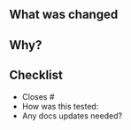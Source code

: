 <!--- Note to EXTERNAL Contributors -->
<!-- Thanks for opening a PR!
If it is a significant code change, please **make sure there is an open issue** for this.
We work best with you when we have accepted the idea first before you code. -->

<!--- For ALL Contributors 👇 -->

## What was changed
<!-- Describe what has changed in this PR -->

## Why?
<!-- Tell your future self why have you made these changes -->

## Checklist
<!--- add/delete as needed --->

- Closes #<!-- add issue number here -->
- How was this tested:
  <!--- Please describe how you tested your changes/how we can test them -->
  <!-- - Added autotests -->
- Any docs updates needed?
  <!--- Provide a part of the documentation that should be updated
        or a link to related PR in the documentation repository -->
